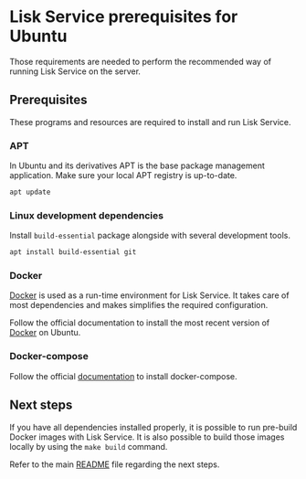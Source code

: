 # Lisk Service prerequisites for Ubuntu

Those requirements are needed to perform the recommended way of running Lisk Service on the server.

## Prerequisites

These programs and resources are required to install and run Lisk Service.

### APT 

In Ubuntu and its derivatives APT is the base package management application. Make sure your local APT registry is up-to-date.

```bash
apt update
```

### Linux development dependencies

Install `build-essential` package alongside with several development tools.

```bash
apt install build-essential git
```

### Docker

[Docker](https://www.docker.com/) is used as a run-time environment for Lisk Service. It takes care of most dependencies and makes simplifies the required configuration.

Follow the official documentation to install the most recent version of [Docker](https://docs.docker.com/engine/install/ubuntu/) on Ubuntu.

### Docker-compose

Follow the official [documentation](https://docs.docker.com/compose/install/) to install docker-compose.

## Next steps

If you have all dependencies installed properly, it is possible to run pre-build Docker images with Lisk Service. It is also possible to build those images locally by using the `make build` command.

Refer to the main [README](../README.md) file regarding the next steps.
